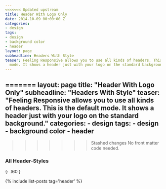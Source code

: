 ```yaml
---
<<<<<<< Updated upstream
title: Header With Logo Only
date: 2014-10-09 00:00:00 Z
categories:
- design
tags:
- design
- background color
- header
layout: page
subheadline: Headers With Style
teaser: Feeling Responsive allows you to use all kinds of headers. This is the default
  mode. It shows a header just with your logo on the standard background.
---
```


=======
layout: page
title:  "Header With Logo Only"
subheadline:  "Headers With Style"
teaser: "Feeling Responsive allows you to use all kinds of headers. This is the default mode. It shows a header just with your logo on the standard background."
categories:
    - design
tags:
    - design
    - background color
    - header
---
>>>>>>> Stashed changes
No front matter code needed.
<!--more-->

### All Header-Styles 
{: .t60 }

{% include list-posts tag='header' %}